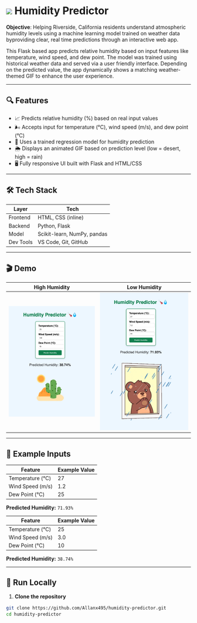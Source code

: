# <img src="https://media4.giphy.com/media/v1.Y2lkPTc5MGI3NjExeHFpNGpydG9sNDlkMjFjMDQ2Zm8zcHdmeTRvY2N0cWxya2llbWhobSZlcD12MV9zdGlja2Vyc19zZWFyY2gmY3Q9cw/gHESustpINNBOPF8xP/giphy.webp" width="150"/>  Humidity Predictor

**Objective**: Helping Riverside, California residents understand atmospheric humidity levels using a machine learning model trained on weather data byproviding clear, real time predictions through an interactive web app.

This Flask based app predicts relative humidity based on input features like temperature, wind speed, and dew point. The model was trained using historical weather data and served via a user friendly interface. Depending on the predicted value, the app dynamically shows a matching weather-themed GIF to enhance the user experience.

---

## 🔍 Features

- 📈 Predicts relative humidity (%) based on real input values  
- 🌬️ Accepts input for temperature (°C), wind speed (m/s), and dew point (°C)  
- 🧠 Uses a trained regression model for humidity prediction  
- 🌦️ Displays an animated GIF based on prediction level (low = desert, high = rain)  
- 🖥️ Fully responsive UI built with Flask and HTML/CSS  

---

## 🛠️ Tech Stack

| Layer      | Tech                          |
|------------|-------------------------------|
| Frontend   | HTML, CSS (inline)            |
| Backend    | Python, Flask                 |
| Model      | Scikit-learn, NumPy, pandas   |
| Dev Tools  | VS Code, Git, GitHub          |

---

## 🎬 Demo

| High Humidity  | Low Humidity |
|----------------------|---------------------|
| ![High Demo](temp1.png) | ![Low Demo](temp2.png) |

---

## 🧪 Example Inputs

| Feature           | Example Value |
|-------------------|---------------|
| Temperature (°C)  | 27            |
| Wind Speed (m/s)  | 1.2           |
| Dew Point (°C)    | 25            |

**Predicted Humidity:** `71.93%`

| Feature           | Example Value |
|-------------------|---------------|
| Temperature (°C)  | 25            |
| Wind Speed (m/s)  | 3.0           |
| Dew Point (°C)    | 10            |

**Predicted Humidity:** `38.74%`

---

## 🚀 Run Locally

1. **Clone the repository**
```bash
git clone https://github.com/Allanx495/humidity-predictor.git
cd humidity-predictor
